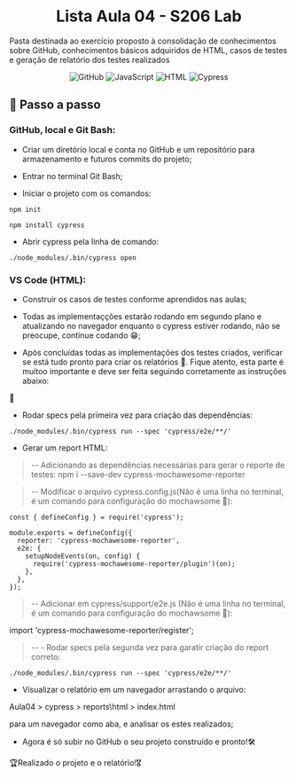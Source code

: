<h1 align='center'>Lista Aula 04 - S206 Lab</h1>
<p align="left">Pasta destinada ao exercício proposto à consolidação de conhecimentos sobre GitHub, conhecimentos básicos adquiridos de HTML, casos de testes e geração de relatório dos testes realizados</p>

<div align="center">

![GitHub](https://img.shields.io/badge/GitHub-100000?style=for-the-badge&logo=github&logoColor=white)
![JavaScript](https://img.shields.io/badge/JavaScript-323330?style=for-the-badge&logo=javascript&logoColor=F7DF1E)
![HTML](https://img.shields.io/badge/HTML5-E34F26?style=for-the-badge&logo=html5&logoColor=white)
![Cypress](https://img.shields.io/badge/Cypress-17202C?style=for-the-badge&logo=cypress&logoColor=white)

</div>

## 📜 Passo a passo

<h3> GitHub, local e Git Bash:</h3>

- Criar um diretório local e conta no GitHub e um repositório para armazenamento e futuros commits do projeto;

- Entrar no terminal Git Bash;

- Iniciar o projeto com os comandos:
```
npm init
```
```
npm install cypress
```

- Abrir cypress pela linha de comando:
```
./node_modules/.bin/cypress open
```

<h3> VS Code (HTML):</h3>

- Construir os casos de testes conforme aprendidos nas aulas;
- Todas as implementaçções estarão rodando em segundo plano e atualizando no navegador enquanto o cypress estiver rodando, não se preocupe, continue codando 😁;

- Após concluídas todas as implementações dos testes criados, verificar se está tudo pronto para criar os relatórios 📩. Fique atento, esta parte é muitoo importante e deve ser feita seguindo corretamente as instruções abaixo:

🚨
- Rodar specs pela primeira vez para criação das dependências:
```
./node_modules/.bin/cypress run --spec 'cypress/e2e/**/'
```

- Gerar um report HTML:

> -- Adicionando as dependências necessárias para gerar o reporte de testes:
npm i --save-dev cypress-mochawesome-reporter
	
> -- Modificar o arquivo cypress.config.js(Não é uma linha no terminal, é um comando para configuração do mochawsome 🚩):
```
const { defineConfig } = require('cypress');

module.exports = defineConfig({
  reporter: 'cypress-mochawesome-reporter',
  e2e: {
    setupNodeEvents(on, config) {
      require('cypress-mochawesome-reporter/plugin')(on);
    },
  },
});
```

> -- Adicionar em cypress/support/e2e.js (Não é uma linha no terminal, é um comando para configuração do mochawsome 🚩):

import 'cypress-mochawesome-reporter/register';

> -- - Rodar specs pela segunda vez para garatir criação do report correto:
```
./node_modules/.bin/cypress run --spec 'cypress/e2e/**/'
```

- Visualizar o relatório em um navegador arrastando o arquivo:

Aula04 > cypress > reports\html > index.html

para um navegador como aba, e analisar os estes realizados;

- Agora é só subir no GitHub o seu projeto construído e pronto!🛠️

🏆Realizado o projeto e o relatório!🎖️